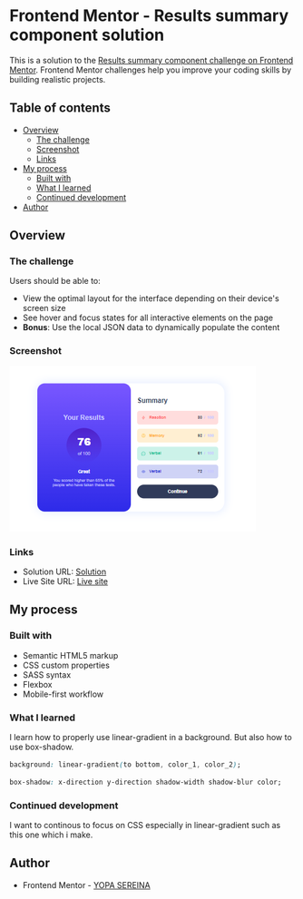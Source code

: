 # Frontend Mentor - Results summary component solution

This is a solution to the [Results summary component challenge on Frontend Mentor](https://www.frontendmentor.io/challenges/results-summary-component-CE_K6s0maV). Frontend Mentor challenges help you improve your coding skills by building realistic projects. 

## Table of contents

- [Overview](#overview)
  - [The challenge](#the-challenge)
  - [Screenshot](#screenshot)
  - [Links](#links)
- [My process](#my-process)
  - [Built with](#built-with)
  - [What I learned](#what-i-learned)
  - [Continued development](#continued-development)
- [Author](#author)

## Overview

### The challenge

Users should be able to:

- View the optimal layout for the interface depending on their device's screen size
- See hover and focus states for all interactive elements on the page
- **Bonus**: Use the local JSON data to dynamically populate the content

### Screenshot

![Solution View](./design/ScreenShot.png)

### Links

- Solution URL: [Solution]([https://your-solution-url.com](https://www.frontendmentor.io/solutions/result-summary-component-TdyfL5kl1w))
- Live Site URL: [Live site](https://github.com/BRENHINES/Results-summary-component-main.git)

## My process

### Built with

- Semantic HTML5 markup
- CSS custom properties
- SASS syntax
- Flexbox
- Mobile-first workflow


### What I learned

I learn how to properly use linear-gradient in a background. But also how to use box-shadow.

```css
background: linear-gradient(to bottom, color_1, color_2);
```
```css
box-shadow: x-direction y-direction shadow-width shadow-blur color;
```

### Continued development

I want to continous to focus on CSS especially in linear-gradient such as this one which i make.

## Author

- Frontend Mentor - [YOPA SEREINA]([https://www.frontendmentor.io/profile/yourusername](https://www.frontendmentor.io/profile/BRENHINES)https://www.frontendmentor.io/profile/BRENHINES)
